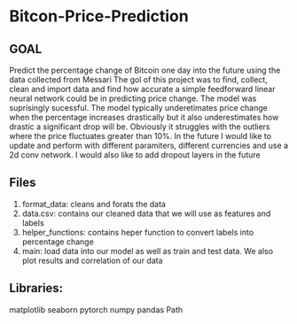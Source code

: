 # Bitcon-Price-Prediction

## GOAL
Predict the percentage change of Bitcoin one day into the future using the data collected from Messari
The gol of this project was to find, collect, clean and import data and find how accurate a simple feedforward linear neural network
could be in predicting price change. The model was suprisingly sucessful. The model typically underetimates price change when the percentage increases drastically but it also underestimates how drastic a significant drop will be. Obviously it struggles with the outliers where the price fluctuates greater than 10%. In the future I would like to update and perform with different paramiters, different currencies and use a 2d conv network. I would also like to add dropout layers in the future

## Files
1. format_data: cleans and forats the data 
2. data.csv: contains our cleaned data that we will use as features and labels
3. helper_functions: contains heper function to convert labels into percentage change
4. main: load data into our model as well as train and test data. We also plot results and correlation of our data

## Libraries:
matplotlib
seaborn
pytorch
numpy
pandas
Path
